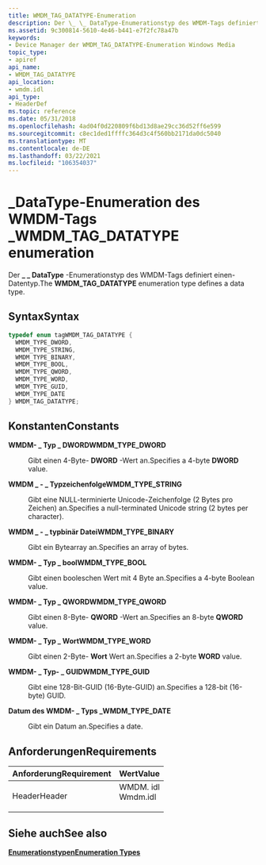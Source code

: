 ```yaml
---
title: WMDM_TAG_DATATYPE-Enumeration
description: Der \_ \_ DataType-Enumerationstyp des WMDM-Tags definiert einen-Datentyp.
ms.assetid: 9c300814-5610-4e46-b441-e7f2fc78a47b
keywords:
- Device Manager der WMDM_TAG_DATATYPE-Enumeration Windows Media
topic_type:
- apiref
api_name:
- WMDM_TAG_DATATYPE
api_location:
- wmdm.idl
api_type:
- HeaderDef
ms.topic: reference
ms.date: 05/31/2018
ms.openlocfilehash: 4ad04f0d220809f6bd13d8ae29cc36d52ff6e599
ms.sourcegitcommit: c8ec1ded1ffffc364d3c4f560bb2171da0dc5040
ms.translationtype: MT
ms.contentlocale: de-DE
ms.lasthandoff: 03/22/2021
ms.locfileid: "106354037"
---
```

# <a name="wmdm_tag_datatype-enumeration"></a><span data-ttu-id="cc1d2-104">\_DataType-Enumeration des WMDM-Tags \_</span><span class="sxs-lookup"><span data-stu-id="cc1d2-104">WMDM\_TAG\_DATATYPE enumeration</span></span>

<span data-ttu-id="cc1d2-105">Der **\_ \_ DataType** -Enumerationstyp des WMDM-Tags definiert einen-Datentyp.</span><span class="sxs-lookup"><span data-stu-id="cc1d2-105">The **WMDM\_TAG\_DATATYPE** enumeration type defines a data type.</span></span>

## <a name="syntax"></a><span data-ttu-id="cc1d2-106">Syntax</span><span class="sxs-lookup"><span data-stu-id="cc1d2-106">Syntax</span></span>


```C++
typedef enum tagWMDM_TAG_DATATYPE { 
  WMDM_TYPE_DWORD,
  WMDM_TYPE_STRING,
  WMDM_TYPE_BINARY,
  WMDM_TYPE_BOOL,
  WMDM_TYPE_QWORD,
  WMDM_TYPE_WORD,
  WMDM_TYPE_GUID,
  WMDM_TYPE_DATE
} WMDM_TAG_DATATYPE;
```



## <a name="constants"></a><span data-ttu-id="cc1d2-107">Konstanten</span><span class="sxs-lookup"><span data-stu-id="cc1d2-107">Constants</span></span>

<dl> <dt>

<span data-ttu-id="cc1d2-108"><span id="WMDM_TYPE_DWORD"></span><span id="wmdm_type_dword"></span>**WMDM- \_ Typ \_ DWORD**</span><span class="sxs-lookup"><span data-stu-id="cc1d2-108"><span id="WMDM_TYPE_DWORD"></span><span id="wmdm_type_dword"></span>**WMDM\_TYPE\_DWORD**</span></span>
</dt> <dd>

<span data-ttu-id="cc1d2-109">Gibt einen 4-Byte- **DWORD** -Wert an.</span><span class="sxs-lookup"><span data-stu-id="cc1d2-109">Specifies a 4-byte **DWORD** value.</span></span>

</dd> <dt>

<span data-ttu-id="cc1d2-110"><span id="WMDM_TYPE_STRING"></span><span id="wmdm_type_string"></span>**WMDM \_ - \_ Typzeichenfolge**</span><span class="sxs-lookup"><span data-stu-id="cc1d2-110"><span id="WMDM_TYPE_STRING"></span><span id="wmdm_type_string"></span>**WMDM\_TYPE\_STRING**</span></span>
</dt> <dd>

<span data-ttu-id="cc1d2-111">Gibt eine NULL-terminierte Unicode-Zeichenfolge (2 Bytes pro Zeichen) an.</span><span class="sxs-lookup"><span data-stu-id="cc1d2-111">Specifies a null-terminated Unicode string (2 bytes per character).</span></span>

</dd> <dt>

<span data-ttu-id="cc1d2-112"><span id="WMDM_TYPE_BINARY"></span><span id="wmdm_type_binary"></span>**WMDM \_ - \_ typbinär Datei**</span><span class="sxs-lookup"><span data-stu-id="cc1d2-112"><span id="WMDM_TYPE_BINARY"></span><span id="wmdm_type_binary"></span>**WMDM\_TYPE\_BINARY**</span></span>
</dt> <dd>

<span data-ttu-id="cc1d2-113">Gibt ein Bytearray an.</span><span class="sxs-lookup"><span data-stu-id="cc1d2-113">Specifies an array of bytes.</span></span>

</dd> <dt>

<span data-ttu-id="cc1d2-114"><span id="WMDM_TYPE_BOOL"></span><span id="wmdm_type_bool"></span>**WMDM- \_ Typ \_ bool**</span><span class="sxs-lookup"><span data-stu-id="cc1d2-114"><span id="WMDM_TYPE_BOOL"></span><span id="wmdm_type_bool"></span>**WMDM\_TYPE\_BOOL**</span></span>
</dt> <dd>

<span data-ttu-id="cc1d2-115">Gibt einen booleschen Wert mit 4 Byte an.</span><span class="sxs-lookup"><span data-stu-id="cc1d2-115">Specifies a 4-byte Boolean value.</span></span>

</dd> <dt>

<span data-ttu-id="cc1d2-116"><span id="WMDM_TYPE_QWORD"></span><span id="wmdm_type_qword"></span>**WMDM- \_ Typ \_ QWORD**</span><span class="sxs-lookup"><span data-stu-id="cc1d2-116"><span id="WMDM_TYPE_QWORD"></span><span id="wmdm_type_qword"></span>**WMDM\_TYPE\_QWORD**</span></span>
</dt> <dd>

<span data-ttu-id="cc1d2-117">Gibt einen 8-Byte- **QWORD** -Wert an.</span><span class="sxs-lookup"><span data-stu-id="cc1d2-117">Specifies an 8-byte **QWORD** value.</span></span>

</dd> <dt>

<span data-ttu-id="cc1d2-118"><span id="WMDM_TYPE_WORD"></span><span id="wmdm_type_word"></span>**WMDM- \_ Typ \_ Wort**</span><span class="sxs-lookup"><span data-stu-id="cc1d2-118"><span id="WMDM_TYPE_WORD"></span><span id="wmdm_type_word"></span>**WMDM\_TYPE\_WORD**</span></span>
</dt> <dd>

<span data-ttu-id="cc1d2-119">Gibt einen 2-Byte- **Wort** Wert an.</span><span class="sxs-lookup"><span data-stu-id="cc1d2-119">Specifies a 2-byte **WORD** value.</span></span>

</dd> <dt>

<span data-ttu-id="cc1d2-120"><span id="WMDM_TYPE_GUID"></span><span id="wmdm_type_guid"></span>**WMDM- \_ Typ- \_ GUID**</span><span class="sxs-lookup"><span data-stu-id="cc1d2-120"><span id="WMDM_TYPE_GUID"></span><span id="wmdm_type_guid"></span>**WMDM\_TYPE\_GUID**</span></span>
</dt> <dd>

<span data-ttu-id="cc1d2-121">Gibt eine 128-Bit-GUID (16-Byte-GUID) an.</span><span class="sxs-lookup"><span data-stu-id="cc1d2-121">Specifies a 128-bit (16-byte) GUID.</span></span>

</dd> <dt>

<span data-ttu-id="cc1d2-122"><span id="WMDM_TYPE_DATE"></span><span id="wmdm_type_date"></span>**Datum des WMDM- \_ Typs \_**</span><span class="sxs-lookup"><span data-stu-id="cc1d2-122"><span id="WMDM_TYPE_DATE"></span><span id="wmdm_type_date"></span>**WMDM\_TYPE\_DATE**</span></span>
</dt> <dd>

<span data-ttu-id="cc1d2-123">Gibt ein Datum an.</span><span class="sxs-lookup"><span data-stu-id="cc1d2-123">Specifies a date.</span></span>

</dd> </dl>

## <a name="requirements"></a><span data-ttu-id="cc1d2-124">Anforderungen</span><span class="sxs-lookup"><span data-stu-id="cc1d2-124">Requirements</span></span>



| <span data-ttu-id="cc1d2-125">Anforderung</span><span class="sxs-lookup"><span data-stu-id="cc1d2-125">Requirement</span></span> | <span data-ttu-id="cc1d2-126">Wert</span><span class="sxs-lookup"><span data-stu-id="cc1d2-126">Value</span></span> |
|-------------------|-------------------------------------------------------------------------------------|
| <span data-ttu-id="cc1d2-127">Header</span><span class="sxs-lookup"><span data-stu-id="cc1d2-127">Header</span></span><br/> | <dl> <span data-ttu-id="cc1d2-128"><dt>WMDM. idl</dt></span><span class="sxs-lookup"><span data-stu-id="cc1d2-128"><dt>Wmdm.idl</dt></span></span> </dl> |



## <a name="see-also"></a><span data-ttu-id="cc1d2-129">Siehe auch</span><span class="sxs-lookup"><span data-stu-id="cc1d2-129">See also</span></span>

<dl> <dt>

[<span data-ttu-id="cc1d2-130">**Enumerationstypen**</span><span class="sxs-lookup"><span data-stu-id="cc1d2-130">**Enumeration Types**</span></span>](enumeration-types.md)
</dt> </dl>

 

 





